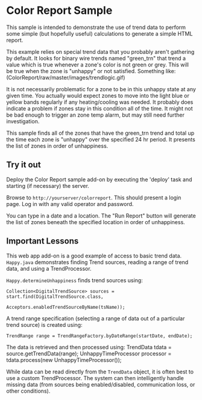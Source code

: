 Color Report Sample
===================

This sample is intended to demonstrate the use of trend data to perform some simple (but hopefully useful) calculations
to generate a simple HTML report.

This example relies on special trend data that you probably aren't gathering by default.  It looks for binary wire trends
named "green_trn" that trend a value which is true whenever a zone's color is not green or grey.  This will be
true when the zone is "unhappy" or not satisfied.  Something like:
(ColorReport/raw/master/images/trendlogic.gif)

It is not necessarily problematic for a zone to be in this unhappy state at any given time.  You actually would expect
zones to move into the light blue or yellow bands regularly if any heating/cooling was needed.  It probably does indicate
a problem if zones stay in this condition all of the time.  It might not be bad enough to trigger an zone temp alarm, but
may still need further investigation.

This sample finds all of the zones that have the green_trn trend and total up the time each zone is "unhappy"
over the specified 24 hr period.  It presents the list of zones in order of unhappiness.

Try it out
----------

Deploy the Color Report sample add-on by executing the 'deploy' task and starting (if necessary) the server.

Browse to `http://yourserver/colorreport`.
This should present a login page. Log in with any valid operator and password.

You can type in a date and a location.  The "Run Report" button will generate the list of zones
beneath the specified location in order of unhappiness.

Important Lessons
-----------------
This web app add-on is a good example of access to basic trend data.  `Happy.java`
demonstrates finding Trend sources, reading a range of trend data, and using a TrendProcessor.


`Happy.determineUnhappiness` finds trend sources using:

    Collection<DigitalTrendSource> sources = start.find(DigitalTrendSource.class,
                                                       Acceptors.enabledTrendSourceByName(tsName));

A trend range specification (selecting a range of data out of a particular trend source) is created using:

    TrendRange range = TrendRangeFactory.byDateRange(startDate, endDate);

The data is retrieved and then processed using:
    TrendData<TrendDigitalSample> tdata = source.getTrendData(range);
    UnhappyTimeProcessor processor = tdata.process(new UnhappyTimeProcessor());

While data can be read directly from the `TrendData` object, it is often best to use a custom TrendProcessor.
The system can then intelligently handle missing data (from sources being enabled/disabled,
communication loss, or other conditions).
